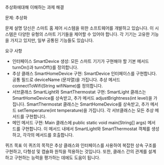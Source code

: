 추상화에대해 이해하는 과제 해결

문제: 추상화

문제 설명
당신은 스마트 홈 제어 시스템을 위한 소프트웨어를 개발하고 있습니다. 이 시스템은 다양한 유형의 스마트 기기들을 제어할 수 있어야 합니다. 각 기기는 고유한 기능을 가지고 있지만, 일부 공통된 기능들도 있습니다.



요구 사항
- 인터페이스 SmartDevice 생성:
모든 스마트 기기가 구현해야 할 기본 메서드 turnOn()과 turnOff()를 정의합니다.
- 추상 클래스 SmartHomeDevice 구현:
SmartDevice 인터페이스를 구현합니다.
공통 필드로 deviceName (문자열)을 가집니다.
추상 메서드 connectToWifi(String wifiName)를 정의합니다.
- 서브클래스 SmartLight와 SmartThermostat 구현:
SmartLight 클래스는 SmartHomeDevice를 상속받고, 추가 메서드 adjustBrightness(int level)을 가집니다.
SmartThermostat 클래스는 SmartHomeDevice를 상속받고, 추가 메서드 setTemperature(int temperature)을 가집니다.
각 서브클래스는 모든 추상 메서드를 구현합니다.
- 메인 메서드 구현:
Main 클래스에 public static void main(String[] args) 메서드를 구현합니다.
이 메서드 내에서 SmartLight와 SmartThermostat 객체를 생성하고, 각각의 메서드를 호출합니다.



퀴즈 목표
이 퀴즈의 목적은 추상 클래스와 인터페이스를 사용하여 복잡한 상속 구조를 구현하고, 다형성 및 캡슐화 원칙을 적용하는 것입니다. 또한, 클래스 간의 관계를 설계하고 구현하는 능력을 평가하는 데에도 도움이 됩니다. 
